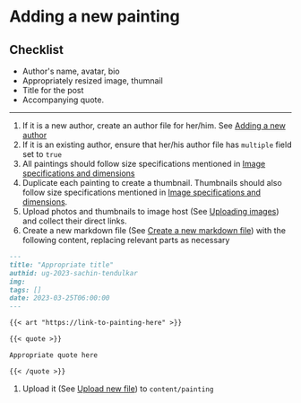 # Adding a new painting


## Checklist

- Author's name, avatar, bio
- Appropriately resized image, thumnail
- Title for the post
- Accompanying quote.

---

1. If it is a new author, create an author file for her/him. See [Adding a new author](./adding-a-new-author.md)
2. If it is an existing author, ensure that her/his author file has `multiple` field set to `true`
3. All paintings should follow size specifications mentioned in [Image specifications and dimensions](../image-dimensions.md)
4. Duplicate each painting to create a thumbnail. Thumbnails should also follow size specifications mentioned in [Image specifications and dimensions](../image-dimensions.md).
5. Upload photos and thumbnails to image host (See [Uploading images](../uploading-images.md)) and collect their direct links.
6. Create a new markdown file (See [Create a new markdown file](../creating-and-managing-new-markdown-files.md)) with the following content, replacing relevant parts as necessary

```markdown
---
title: "Appropriate title"
authid: ug-2023-sachin-tendulkar
img: 
tags: []
date: 2023-03-25T06:00:00
---

{{< art "https://link-to-painting-here" >}}

{{< quote >}}

Appropriate quote here

{{< /quote >}}
```
1. Upload it (See [Upload new file](../uploading-new-file.md)) to `content/painting`




